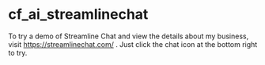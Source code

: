 # cf_ai_streamlinechat

To try a demo of Streamline Chat and view the details about my business, visit https://streamlinechat.com/ . Just click the chat icon at the bottom right to try. 
